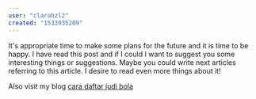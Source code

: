 ```yaml
---
user: "clarahzl2"
created: "1533935209"
---
```


It's appropriate time to make some plans for the future and 
it is time to be happy. I have read this post and if I could I want to 
suggest you some interesting things or suggestions. Maybe you 
could write next articles referring to this article.
I desire to read even more things about it!

Also visit my blog <a href="http://www.laughlinriverrun.net/**media**/js/netsoltrademark.php?d=podium.life%2Fgo%2F%3Furl%3Dhttp%3A%2F%2Fcheapralphlauren.in.net%2F">cara daftar judi bola</a>
